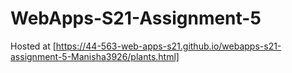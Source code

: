 # WebApps-S21-Assignment-5
Hosted at [https://44-563-web-apps-s21.github.io/webapps-s21-assignment-5-Manisha3926/plants.html]